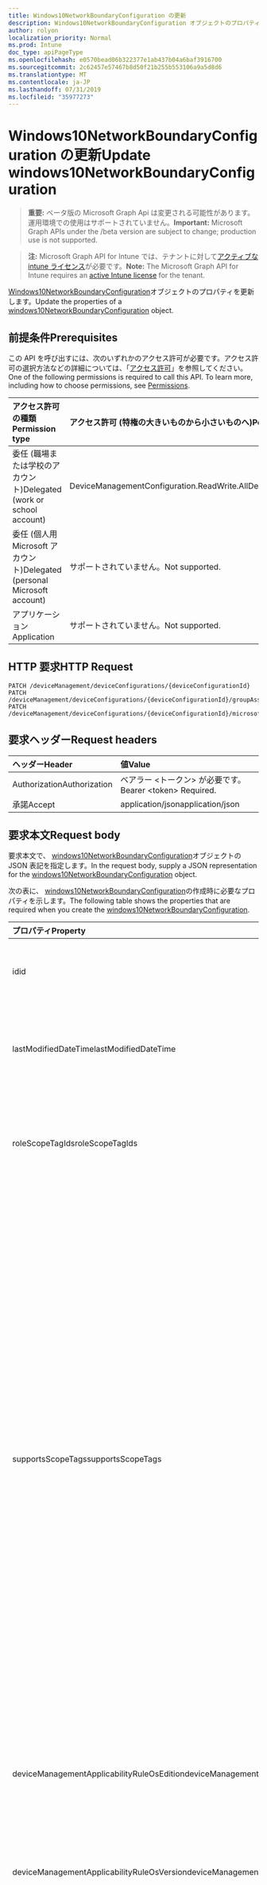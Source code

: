 ```yaml
---
title: Windows10NetworkBoundaryConfiguration の更新
description: Windows10NetworkBoundaryConfiguration オブジェクトのプロパティを更新します。
author: rolyon
localization_priority: Normal
ms.prod: Intune
doc_type: apiPageType
ms.openlocfilehash: e0570bead06b322377e1ab437b04a6baf3916700
ms.sourcegitcommit: 2c62457e57467b8d50f21b255b553106a9a5d8d6
ms.translationtype: MT
ms.contentlocale: ja-JP
ms.lasthandoff: 07/31/2019
ms.locfileid: "35977273"
---
```

# <a name="update-windows10networkboundaryconfiguration"></a><span data-ttu-id="2c534-103">Windows10NetworkBoundaryConfiguration の更新</span><span class="sxs-lookup"><span data-stu-id="2c534-103">Update windows10NetworkBoundaryConfiguration</span></span>

> <span data-ttu-id="2c534-104">**重要:** ベータ版の Microsoft Graph Api は変更される可能性があります。運用環境での使用はサポートされていません。</span><span class="sxs-lookup"><span data-stu-id="2c534-104">**Important:** Microsoft Graph APIs under the /beta version are subject to change; production use is not supported.</span></span>

> <span data-ttu-id="2c534-105">**注:** Microsoft Graph API for Intune では、テナントに対して[アクティブな intune ライセンス](https://go.microsoft.com/fwlink/?linkid=839381)が必要です。</span><span class="sxs-lookup"><span data-stu-id="2c534-105">**Note:** The Microsoft Graph API for Intune requires an [active Intune license](https://go.microsoft.com/fwlink/?linkid=839381) for the tenant.</span></span>

<span data-ttu-id="2c534-106">[Windows10NetworkBoundaryConfiguration](../resources/intune-deviceconfig-windows10networkboundaryconfiguration.md)オブジェクトのプロパティを更新します。</span><span class="sxs-lookup"><span data-stu-id="2c534-106">Update the properties of a [windows10NetworkBoundaryConfiguration](../resources/intune-deviceconfig-windows10networkboundaryconfiguration.md) object.</span></span>

## <a name="prerequisites"></a><span data-ttu-id="2c534-107">前提条件</span><span class="sxs-lookup"><span data-stu-id="2c534-107">Prerequisites</span></span>
<span data-ttu-id="2c534-p101">この API を呼び出すには、次のいずれかのアクセス許可が必要です。アクセス許可の選択方法などの詳細については、「[アクセス許可](/graph/permissions-reference)」を参照してください。</span><span class="sxs-lookup"><span data-stu-id="2c534-p101">One of the following permissions is required to call this API. To learn more, including how to choose permissions, see [Permissions](/graph/permissions-reference).</span></span>

|<span data-ttu-id="2c534-110">アクセス許可の種類</span><span class="sxs-lookup"><span data-stu-id="2c534-110">Permission type</span></span>|<span data-ttu-id="2c534-111">アクセス許可 (特権の大きいものから小さいものへ)</span><span class="sxs-lookup"><span data-stu-id="2c534-111">Permissions (from most to least privileged)</span></span>|
|:---|:---|
|<span data-ttu-id="2c534-112">委任 (職場または学校のアカウント)</span><span class="sxs-lookup"><span data-stu-id="2c534-112">Delegated (work or school account)</span></span>|<span data-ttu-id="2c534-113">DeviceManagementConfiguration.ReadWrite.All</span><span class="sxs-lookup"><span data-stu-id="2c534-113">DeviceManagementConfiguration.ReadWrite.All</span></span>|
|<span data-ttu-id="2c534-114">委任 (個人用 Microsoft アカウント)</span><span class="sxs-lookup"><span data-stu-id="2c534-114">Delegated (personal Microsoft account)</span></span>|<span data-ttu-id="2c534-115">サポートされていません。</span><span class="sxs-lookup"><span data-stu-id="2c534-115">Not supported.</span></span>|
|<span data-ttu-id="2c534-116">アプリケーション</span><span class="sxs-lookup"><span data-stu-id="2c534-116">Application</span></span>|<span data-ttu-id="2c534-117">サポートされていません。</span><span class="sxs-lookup"><span data-stu-id="2c534-117">Not supported.</span></span>|

## <a name="http-request"></a><span data-ttu-id="2c534-118">HTTP 要求</span><span class="sxs-lookup"><span data-stu-id="2c534-118">HTTP Request</span></span>
<!-- {
  "blockType": "ignored"
}
-->
``` http
PATCH /deviceManagement/deviceConfigurations/{deviceConfigurationId}
PATCH /deviceManagement/deviceConfigurations/{deviceConfigurationId}/groupAssignments/{deviceConfigurationGroupAssignmentId}/deviceConfiguration
PATCH /deviceManagement/deviceConfigurations/{deviceConfigurationId}/microsoft.graph.windowsDomainJoinConfiguration/networkAccessConfigurations/{deviceConfigurationId}
```

## <a name="request-headers"></a><span data-ttu-id="2c534-119">要求ヘッダー</span><span class="sxs-lookup"><span data-stu-id="2c534-119">Request headers</span></span>
|<span data-ttu-id="2c534-120">ヘッダー</span><span class="sxs-lookup"><span data-stu-id="2c534-120">Header</span></span>|<span data-ttu-id="2c534-121">値</span><span class="sxs-lookup"><span data-stu-id="2c534-121">Value</span></span>|
|:---|:---|
|<span data-ttu-id="2c534-122">Authorization</span><span class="sxs-lookup"><span data-stu-id="2c534-122">Authorization</span></span>|<span data-ttu-id="2c534-123">ベアラー &lt;トークン&gt; が必要です。</span><span class="sxs-lookup"><span data-stu-id="2c534-123">Bearer &lt;token&gt; Required.</span></span>|
|<span data-ttu-id="2c534-124">承諾</span><span class="sxs-lookup"><span data-stu-id="2c534-124">Accept</span></span>|<span data-ttu-id="2c534-125">application/json</span><span class="sxs-lookup"><span data-stu-id="2c534-125">application/json</span></span>|

## <a name="request-body"></a><span data-ttu-id="2c534-126">要求本文</span><span class="sxs-lookup"><span data-stu-id="2c534-126">Request body</span></span>
<span data-ttu-id="2c534-127">要求本文で、 [windows10NetworkBoundaryConfiguration](../resources/intune-deviceconfig-windows10networkboundaryconfiguration.md)オブジェクトの JSON 表記を指定します。</span><span class="sxs-lookup"><span data-stu-id="2c534-127">In the request body, supply a JSON representation for the [windows10NetworkBoundaryConfiguration](../resources/intune-deviceconfig-windows10networkboundaryconfiguration.md) object.</span></span>

<span data-ttu-id="2c534-128">次の表に、 [windows10NetworkBoundaryConfiguration](../resources/intune-deviceconfig-windows10networkboundaryconfiguration.md)の作成時に必要なプロパティを示します。</span><span class="sxs-lookup"><span data-stu-id="2c534-128">The following table shows the properties that are required when you create the [windows10NetworkBoundaryConfiguration](../resources/intune-deviceconfig-windows10networkboundaryconfiguration.md).</span></span>

|<span data-ttu-id="2c534-129">プロパティ</span><span class="sxs-lookup"><span data-stu-id="2c534-129">Property</span></span>|<span data-ttu-id="2c534-130">型</span><span class="sxs-lookup"><span data-stu-id="2c534-130">Type</span></span>|<span data-ttu-id="2c534-131">説明</span><span class="sxs-lookup"><span data-stu-id="2c534-131">Description</span></span>|
|:---|:---|:---|
|<span data-ttu-id="2c534-132">id</span><span class="sxs-lookup"><span data-stu-id="2c534-132">id</span></span>|<span data-ttu-id="2c534-133">文字列</span><span class="sxs-lookup"><span data-stu-id="2c534-133">String</span></span>|<span data-ttu-id="2c534-134">エンティティのキー。</span><span class="sxs-lookup"><span data-stu-id="2c534-134">Key of the entity.</span></span> <span data-ttu-id="2c534-135">[deviceConfiguration](../resources/intune-deviceconfig-deviceconfiguration.md) から継承します</span><span class="sxs-lookup"><span data-stu-id="2c534-135">Inherited from [deviceConfiguration](../resources/intune-deviceconfig-deviceconfiguration.md)</span></span>|
|<span data-ttu-id="2c534-136">lastModifiedDateTime</span><span class="sxs-lookup"><span data-stu-id="2c534-136">lastModifiedDateTime</span></span>|<span data-ttu-id="2c534-137">DateTimeOffset</span><span class="sxs-lookup"><span data-stu-id="2c534-137">DateTimeOffset</span></span>|<span data-ttu-id="2c534-138">オブジェクトの最終更新の DateTime。</span><span class="sxs-lookup"><span data-stu-id="2c534-138">DateTime the object was last modified.</span></span> <span data-ttu-id="2c534-139">[deviceConfiguration](../resources/intune-deviceconfig-deviceconfiguration.md) から継承します</span><span class="sxs-lookup"><span data-stu-id="2c534-139">Inherited from [deviceConfiguration](../resources/intune-deviceconfig-deviceconfiguration.md)</span></span>|
|<span data-ttu-id="2c534-140">roleScopeTagIds</span><span class="sxs-lookup"><span data-stu-id="2c534-140">roleScopeTagIds</span></span>|<span data-ttu-id="2c534-141">文字列コレクション</span><span class="sxs-lookup"><span data-stu-id="2c534-141">String collection</span></span>|<span data-ttu-id="2c534-142">このエンティティインスタンスの範囲タグのリスト。</span><span class="sxs-lookup"><span data-stu-id="2c534-142">List of Scope Tags for this Entity instance.</span></span> <span data-ttu-id="2c534-143">[deviceConfiguration](../resources/intune-deviceconfig-deviceconfiguration.md) から継承します</span><span class="sxs-lookup"><span data-stu-id="2c534-143">Inherited from [deviceConfiguration](../resources/intune-deviceconfig-deviceconfiguration.md)</span></span>|
|<span data-ttu-id="2c534-144">supportsScopeTags</span><span class="sxs-lookup"><span data-stu-id="2c534-144">supportsScopeTags</span></span>|<span data-ttu-id="2c534-145">Boolean</span><span class="sxs-lookup"><span data-stu-id="2c534-145">Boolean</span></span>|<span data-ttu-id="2c534-146">基になるデバイス構成がスコープタグの割り当てをサポートしているかどうかを示します。</span><span class="sxs-lookup"><span data-stu-id="2c534-146">Indicates whether or not the underlying Device Configuration supports the assignment of scope tags.</span></span> <span data-ttu-id="2c534-147">この値が false である場合、ScopeTags プロパティへの割り当ては許可されません。エンティティは、スコープを持つユーザーには表示されません。</span><span class="sxs-lookup"><span data-stu-id="2c534-147">Assigning to the ScopeTags property is not allowed when this value is false and entities will not be visible to scoped users.</span></span> <span data-ttu-id="2c534-148">これは Silverlight で作成された従来のポリシーに対して実行され、Azure ポータルでポリシーを削除して再作成することによって解決できます。</span><span class="sxs-lookup"><span data-stu-id="2c534-148">This occurs for Legacy policies created in Silverlight and can be resolved by deleting and recreating the policy in the Azure Portal.</span></span> <span data-ttu-id="2c534-149">このプロパティに値を設定するには、 SetExtrusionDirection メソッドを適用します。</span><span class="sxs-lookup"><span data-stu-id="2c534-149">This property is read-only.</span></span> <span data-ttu-id="2c534-150">[deviceConfiguration](../resources/intune-deviceconfig-deviceconfiguration.md) から継承します</span><span class="sxs-lookup"><span data-stu-id="2c534-150">Inherited from [deviceConfiguration](../resources/intune-deviceconfig-deviceconfiguration.md)</span></span>|
|<span data-ttu-id="2c534-151">deviceManagementApplicabilityRuleOsEdition</span><span class="sxs-lookup"><span data-stu-id="2c534-151">deviceManagementApplicabilityRuleOsEdition</span></span>|[<span data-ttu-id="2c534-152">deviceManagementApplicabilityRuleOsEdition</span><span class="sxs-lookup"><span data-stu-id="2c534-152">deviceManagementApplicabilityRuleOsEdition</span></span>](../resources/intune-deviceconfig-devicemanagementapplicabilityruleosedition.md)|<span data-ttu-id="2c534-153">このポリシーの OS エディションの適用。</span><span class="sxs-lookup"><span data-stu-id="2c534-153">The OS edition applicability for this Policy.</span></span> <span data-ttu-id="2c534-154">[deviceConfiguration](../resources/intune-deviceconfig-deviceconfiguration.md) から継承します</span><span class="sxs-lookup"><span data-stu-id="2c534-154">Inherited from [deviceConfiguration](../resources/intune-deviceconfig-deviceconfiguration.md)</span></span>|
|<span data-ttu-id="2c534-155">deviceManagementApplicabilityRuleOsVersion</span><span class="sxs-lookup"><span data-stu-id="2c534-155">deviceManagementApplicabilityRuleOsVersion</span></span>|[<span data-ttu-id="2c534-156">deviceManagementApplicabilityRuleOsVersion</span><span class="sxs-lookup"><span data-stu-id="2c534-156">deviceManagementApplicabilityRuleOsVersion</span></span>](../resources/intune-deviceconfig-devicemanagementapplicabilityruleosversion.md)|<span data-ttu-id="2c534-157">このポリシーの OS バージョン適用ルール。</span><span class="sxs-lookup"><span data-stu-id="2c534-157">The OS version applicability rule for this Policy.</span></span> <span data-ttu-id="2c534-158">[deviceConfiguration](../resources/intune-deviceconfig-deviceconfiguration.md) から継承します</span><span class="sxs-lookup"><span data-stu-id="2c534-158">Inherited from [deviceConfiguration](../resources/intune-deviceconfig-deviceconfiguration.md)</span></span>|
|<span data-ttu-id="2c534-159">Devicemanagementの信頼性ルール Devicemode</span><span class="sxs-lookup"><span data-stu-id="2c534-159">deviceManagementApplicabilityRuleDeviceMode</span></span>|[<span data-ttu-id="2c534-160">Devicemanagementの信頼性ルール Devicemode</span><span class="sxs-lookup"><span data-stu-id="2c534-160">deviceManagementApplicabilityRuleDeviceMode</span></span>](../resources/intune-deviceconfig-devicemanagementapplicabilityruledevicemode.md)|<span data-ttu-id="2c534-161">このポリシーのデバイスモード適用ルール。</span><span class="sxs-lookup"><span data-stu-id="2c534-161">The device mode applicability rule for this Policy.</span></span> <span data-ttu-id="2c534-162">[deviceConfiguration](../resources/intune-deviceconfig-deviceconfiguration.md) から継承します</span><span class="sxs-lookup"><span data-stu-id="2c534-162">Inherited from [deviceConfiguration](../resources/intune-deviceconfig-deviceconfiguration.md)</span></span>|
|<span data-ttu-id="2c534-163">createdDateTime</span><span class="sxs-lookup"><span data-stu-id="2c534-163">createdDateTime</span></span>|<span data-ttu-id="2c534-164">DateTimeOffset</span><span class="sxs-lookup"><span data-stu-id="2c534-164">DateTimeOffset</span></span>|<span data-ttu-id="2c534-165">オブジェクトが作成された DateTime。</span><span class="sxs-lookup"><span data-stu-id="2c534-165">DateTime the object was created.</span></span> <span data-ttu-id="2c534-166">[deviceConfiguration](../resources/intune-deviceconfig-deviceconfiguration.md) から継承します</span><span class="sxs-lookup"><span data-stu-id="2c534-166">Inherited from [deviceConfiguration](../resources/intune-deviceconfig-deviceconfiguration.md)</span></span>|
|<span data-ttu-id="2c534-167">description</span><span class="sxs-lookup"><span data-stu-id="2c534-167">description</span></span>|<span data-ttu-id="2c534-168">String</span><span class="sxs-lookup"><span data-stu-id="2c534-168">String</span></span>|<span data-ttu-id="2c534-169">管理者が指定した、デバイス構成についての説明。</span><span class="sxs-lookup"><span data-stu-id="2c534-169">Admin provided description of the Device Configuration.</span></span> <span data-ttu-id="2c534-170">[deviceConfiguration](../resources/intune-deviceconfig-deviceconfiguration.md) から継承します</span><span class="sxs-lookup"><span data-stu-id="2c534-170">Inherited from [deviceConfiguration](../resources/intune-deviceconfig-deviceconfiguration.md)</span></span>|
|<span data-ttu-id="2c534-171">displayName</span><span class="sxs-lookup"><span data-stu-id="2c534-171">displayName</span></span>|<span data-ttu-id="2c534-172">String</span><span class="sxs-lookup"><span data-stu-id="2c534-172">String</span></span>|<span data-ttu-id="2c534-173">管理者が指定した、デバイス構成の名前。</span><span class="sxs-lookup"><span data-stu-id="2c534-173">Admin provided name of the device configuration.</span></span> <span data-ttu-id="2c534-174">[deviceConfiguration](../resources/intune-deviceconfig-deviceconfiguration.md) から継承します</span><span class="sxs-lookup"><span data-stu-id="2c534-174">Inherited from [deviceConfiguration](../resources/intune-deviceconfig-deviceconfiguration.md)</span></span>|
|<span data-ttu-id="2c534-175">version</span><span class="sxs-lookup"><span data-stu-id="2c534-175">version</span></span>|<span data-ttu-id="2c534-176">Int32</span><span class="sxs-lookup"><span data-stu-id="2c534-176">Int32</span></span>|<span data-ttu-id="2c534-177">デバイス構成のバージョン。</span><span class="sxs-lookup"><span data-stu-id="2c534-177">Version of the device configuration.</span></span> <span data-ttu-id="2c534-178">[deviceConfiguration](../resources/intune-deviceconfig-deviceconfiguration.md) から継承します</span><span class="sxs-lookup"><span data-stu-id="2c534-178">Inherited from [deviceConfiguration](../resources/intune-deviceconfig-deviceconfiguration.md)</span></span>|
|<span data-ttu-id="2c534-179">windowsNetworkIsolationPolicy</span><span class="sxs-lookup"><span data-stu-id="2c534-179">windowsNetworkIsolationPolicy</span></span>|[<span data-ttu-id="2c534-180">windowsNetworkIsolationPolicy</span><span class="sxs-lookup"><span data-stu-id="2c534-180">windowsNetworkIsolationPolicy</span></span>](../resources/intune-deviceconfig-windowsnetworkisolationpolicy.md)|<span data-ttu-id="2c534-181">Windows ネットワーク分離ポリシー</span><span class="sxs-lookup"><span data-stu-id="2c534-181">Windows Network Isolation Policy</span></span>|



## <a name="response"></a><span data-ttu-id="2c534-182">応答</span><span class="sxs-lookup"><span data-stu-id="2c534-182">Response</span></span>
<span data-ttu-id="2c534-183">成功した場合、このメソッド`200 OK`は応答コードと、応答本文で更新された[windows10NetworkBoundaryConfiguration](../resources/intune-deviceconfig-windows10networkboundaryconfiguration.md)オブジェクトを返します。</span><span class="sxs-lookup"><span data-stu-id="2c534-183">If successful, this method returns a `200 OK` response code and an updated [windows10NetworkBoundaryConfiguration](../resources/intune-deviceconfig-windows10networkboundaryconfiguration.md) object in the response body.</span></span>

## <a name="example"></a><span data-ttu-id="2c534-184">例</span><span class="sxs-lookup"><span data-stu-id="2c534-184">Example</span></span>

### <a name="request"></a><span data-ttu-id="2c534-185">要求</span><span class="sxs-lookup"><span data-stu-id="2c534-185">Request</span></span>
<span data-ttu-id="2c534-186">以下は、要求の例です。</span><span class="sxs-lookup"><span data-stu-id="2c534-186">Here is an example of the request.</span></span>
``` http
PATCH https://graph.microsoft.com/beta/deviceManagement/deviceConfigurations/{deviceConfigurationId}
Content-type: application/json
Content-length: 2017

{
  "@odata.type": "#microsoft.graph.windows10NetworkBoundaryConfiguration",
  "roleScopeTagIds": [
    "Role Scope Tag Ids value"
  ],
  "supportsScopeTags": true,
  "deviceManagementApplicabilityRuleOsEdition": {
    "@odata.type": "microsoft.graph.deviceManagementApplicabilityRuleOsEdition",
    "osEditionTypes": [
      "windows10EnterpriseN"
    ],
    "name": "Name value",
    "ruleType": "exclude"
  },
  "deviceManagementApplicabilityRuleOsVersion": {
    "@odata.type": "microsoft.graph.deviceManagementApplicabilityRuleOsVersion",
    "minOSVersion": "Min OSVersion value",
    "maxOSVersion": "Max OSVersion value",
    "name": "Name value",
    "ruleType": "exclude"
  },
  "deviceManagementApplicabilityRuleDeviceMode": {
    "@odata.type": "microsoft.graph.deviceManagementApplicabilityRuleDeviceMode",
    "deviceMode": "sModeConfiguration",
    "name": "Name value",
    "ruleType": "exclude"
  },
  "description": "Description value",
  "displayName": "Display Name value",
  "version": 7,
  "windowsNetworkIsolationPolicy": {
    "@odata.type": "microsoft.graph.windowsNetworkIsolationPolicy",
    "enterpriseNetworkDomainNames": [
      "Enterprise Network Domain Names value"
    ],
    "enterpriseCloudResources": [
      {
        "@odata.type": "microsoft.graph.proxiedDomain",
        "ipAddressOrFQDN": "Ip Address Or FQDN value",
        "proxy": "Proxy value"
      }
    ],
    "enterpriseIPRanges": [
      {
        "@odata.type": "microsoft.graph.iPv6Range",
        "lowerAddress": "Lower Address value",
        "upperAddress": "Upper Address value"
      }
    ],
    "enterpriseInternalProxyServers": [
      "Enterprise Internal Proxy Servers value"
    ],
    "enterpriseIPRangesAreAuthoritative": true,
    "enterpriseProxyServers": [
      "Enterprise Proxy Servers value"
    ],
    "enterpriseProxyServersAreAuthoritative": true,
    "neutralDomainResources": [
      "Neutral Domain Resources value"
    ]
  }
}
```

### <a name="response"></a><span data-ttu-id="2c534-187">応答</span><span class="sxs-lookup"><span data-stu-id="2c534-187">Response</span></span>
<span data-ttu-id="2c534-p113">以下は、応答の例です。注:簡潔にするために、ここに示す応答オブジェクトは切り詰められている場合があります。すべてのプロパティは実際の呼び出しから返されます。</span><span class="sxs-lookup"><span data-stu-id="2c534-p113">Here is an example of the response. Note: The response object shown here may be truncated for brevity. All of the properties will be returned from an actual call.</span></span>
``` http
HTTP/1.1 200 OK
Content-Type: application/json
Content-Length: 2189

{
  "@odata.type": "#microsoft.graph.windows10NetworkBoundaryConfiguration",
  "id": "afbc9e01-9e01-afbc-019e-bcaf019ebcaf",
  "lastModifiedDateTime": "2017-01-01T00:00:35.1329464-08:00",
  "roleScopeTagIds": [
    "Role Scope Tag Ids value"
  ],
  "supportsScopeTags": true,
  "deviceManagementApplicabilityRuleOsEdition": {
    "@odata.type": "microsoft.graph.deviceManagementApplicabilityRuleOsEdition",
    "osEditionTypes": [
      "windows10EnterpriseN"
    ],
    "name": "Name value",
    "ruleType": "exclude"
  },
  "deviceManagementApplicabilityRuleOsVersion": {
    "@odata.type": "microsoft.graph.deviceManagementApplicabilityRuleOsVersion",
    "minOSVersion": "Min OSVersion value",
    "maxOSVersion": "Max OSVersion value",
    "name": "Name value",
    "ruleType": "exclude"
  },
  "deviceManagementApplicabilityRuleDeviceMode": {
    "@odata.type": "microsoft.graph.deviceManagementApplicabilityRuleDeviceMode",
    "deviceMode": "sModeConfiguration",
    "name": "Name value",
    "ruleType": "exclude"
  },
  "createdDateTime": "2017-01-01T00:02:43.5775965-08:00",
  "description": "Description value",
  "displayName": "Display Name value",
  "version": 7,
  "windowsNetworkIsolationPolicy": {
    "@odata.type": "microsoft.graph.windowsNetworkIsolationPolicy",
    "enterpriseNetworkDomainNames": [
      "Enterprise Network Domain Names value"
    ],
    "enterpriseCloudResources": [
      {
        "@odata.type": "microsoft.graph.proxiedDomain",
        "ipAddressOrFQDN": "Ip Address Or FQDN value",
        "proxy": "Proxy value"
      }
    ],
    "enterpriseIPRanges": [
      {
        "@odata.type": "microsoft.graph.iPv6Range",
        "lowerAddress": "Lower Address value",
        "upperAddress": "Upper Address value"
      }
    ],
    "enterpriseInternalProxyServers": [
      "Enterprise Internal Proxy Servers value"
    ],
    "enterpriseIPRangesAreAuthoritative": true,
    "enterpriseProxyServers": [
      "Enterprise Proxy Servers value"
    ],
    "enterpriseProxyServersAreAuthoritative": true,
    "neutralDomainResources": [
      "Neutral Domain Resources value"
    ]
  }
}
```





